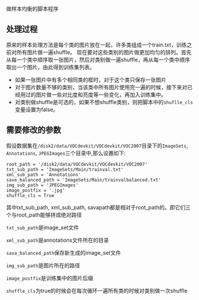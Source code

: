 做样本均衡的脚本程序

## 处理过程
原来的样本处理方法是每个类的图片放在一起，许多类组成一个train.txt，训练之前对所有图片做一遍shuffle。
现在要对这些类别的图片做更加均匀的排列。首先从每一个类中顺序取一张图片，然后对类别做一遍shuffle，再从每一个类中顺序取出一个图片，由此得到训练集列表。

 - 如果一张图片中有多个相同类的框时，对于这个类只保存一张图片
 - 对于图片数量不够的类别，当该类中所有图片使用完一遍的时候，接下来对已经用过的图片做一些对比度和亮度等一些变化，再加入训练集中。
 - 对类别做shuffle是可选的，如果不想shuffle类别，则把脚本中的`shuflle_cls`变量设置为false。

## 需要修改的参数
假设数据集在`/disk2/data/VOCdevkit/VOCdevkit/VOC2007`目录下的`ImageSets`, `Annotations`, `JPEGImages`三个目录中,那么设置如下:

```
root_path = '/disk2/data/VOCdevkit/VOCdevkit/VOC2007'
txt_sub_path = 'ImageSets/Main/trainval.txt'
xml_sub_path = 'Annotations'
save_balanced_path = 'ImageSets/Main/trainvalbalanced.txt'
img_sub_path = 'JPEGImages'
image_postfix = '.jpg'
shuffle_cls = True
```

其中txt_sub_path, xml_sub_path, savapath都是相对于root_path的。即它们三个与root_path能够拼成绝对路径

`txt_sub_path`是image_set文件

`xml_sub_path`是annotations文件所在的目录

`sava_balanced_path`保存新生成的image_set文件

`img_sub_path`是图片所在的路径

`image_postfix`是训练集中的图片后缀

`shuffle_cls`为true的时候会在每次循环一遍所有类的时候对类别做一次shuffle

